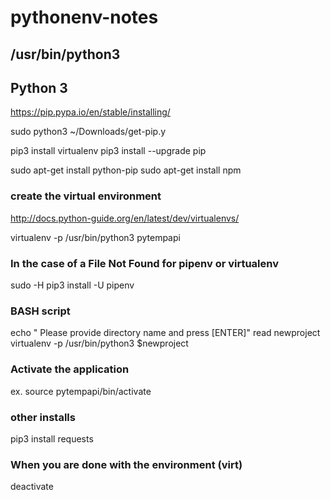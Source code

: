 # pythonenv-notes

## /usr/bin/python3

## Python 3
https://pip.pypa.io/en/stable/installing/

sudo python3 ~/Downloads/get-pip.y

pip3 install virtualenv
pip3 install --upgrade pip

sudo apt-get install python-pip
sudo apt-get install npm

### create the virtual environment
http://docs.python-guide.org/en/latest/dev/virtualenvs/

virtualenv -p /usr/bin/python3 pytempapi

### In the case of a File Not Found for pipenv or virtualenv
sudo -H pip3 install -U pipenv

### BASH script
echo " Please provide directory name and press [ENTER]"
read newproject
virtualenv -p /usr/bin/python3 $newproject

### Activate the application
ex. source pytempapi/bin/activate

### other installs
pip3 install requests

### When you are done with the environment (virt)
deactivate
